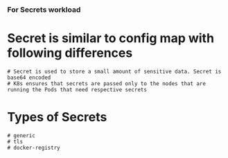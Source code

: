 ### For Secrets workload
# Secret is similar to config map with following differences
    # Secret is used to store a small amount of sensitive data. Secret is base64 encoded
    # K8s ensures that secrets are passed only to the nodes that are running the Pods that need respective secrets
# Types of Secrets
    # generic
    # tls
    # docker-registry